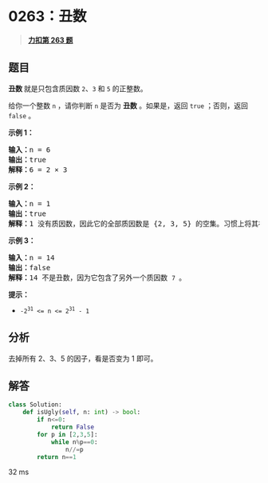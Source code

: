 # 0263：丑数


> <u>**[力扣第 263 题](https://leetcode.cn/problems/ugly-number/)**</u>

## 题目

<p><strong>丑数 </strong>就是只包含质因数 <code>2</code>、<code>3</code> 和 <code>5</code> 的正整数。</p>

<p>给你一个整数 <code>n</code> ，请你判断 <code>n</code> 是否为 <strong>丑数</strong> 。如果是，返回 <code>true</code> ；否则，返回 <code>false</code> 。</p>



<p><strong>示例 1：</strong></p>

<pre>
<strong>输入：</strong>n = 6
<strong>输出：</strong>true
<strong>解释：</strong>6 = 2 × 3</pre>

<p><strong>示例 2：</strong></p>

<pre>
<strong>输入：</strong>n = 1
<strong>输出：</strong>true
<strong>解释：</strong>1 没有质因数，因此它的全部质因数是 {2, 3, 5} 的空集。习惯上将其视作第一个丑数。</pre>

<p><strong>示例 3：</strong></p>

<pre>
<strong>输入：</strong>n = 14
<strong>输出：</strong>false
<strong>解释：</strong>14 不是丑数，因为它包含了另外一个质因数 <code>7 </code>。
</pre>



<p><strong>提示：</strong></p>

<ul>
<li><code>-2<sup>31</sup> &lt;= n &lt;= 2<sup>31</sup> - 1</code></li>
</ul>


## 分析


去掉所有 2、3、5 的因子，看是否变为 1 即可。

## 解答

```python
class Solution:
    def isUgly(self, n: int) -> bool:
        if n<=0:
            return False
        for p in [2,3,5]:
            while n%p==0:
                n//=p
        return n==1
```
32 ms
